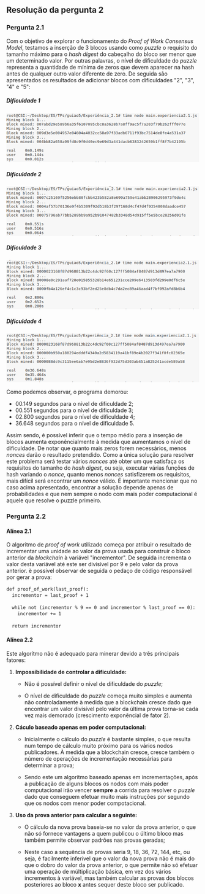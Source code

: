 ## Resolução da pergunta 2

### Pergunta 2.1
Com o objetivo de explorar o funcionamento do *Proof of Work Consensus Model*, testamos a inserção de 3 blocos usando como *puzzle* o requisito do tamanho máximo para o *hash digest* do cabeçalho do bloco ser menor que um determinado valor. Por outras palavras, o nível de dificuldade do *puzzle* representa a quantidade de mínima de zeros que devem aparecer na hash antes de qualquer outro valor diferente de zero. De seguida são apresentados os resultados de adicionar blocos com dificuldades "2", "3", "4" e "5":

##### Dificuldade 1
![alt text](./imagens/dificulty2.png)
##### Dificuldade 2
![alt text](./imagens/dificulty3.png)
##### Dificuldade 3
![alt text](./imagens/dificulty4.png)
##### Dificuldade 4
![alt text](./imagens/dificulty5.png)

Como podemos observar, o programa demorou:
- 00.149 segundos para o nível de dificuldade 2;
- 00.551 segundos para o nível de dificuldade 3;
- 02.800 segundos para o nível de dificuldade 4;
- 36.648 segundos para o nível de dificuldade 5.

Assim sendo, é possível inferir que o tempo médio para a inserção de blocos aumenta exponêncialmente à medida que aumentamos o nível de dificuldade. De notar que quanto mais zeros forem necessários, menos *nonces* darão o resultado pretendido. Como a única solução para resolver este problema será testar vários *nonces* até obter um que satisfaça os requisitos do tamanho do *hash digest*, ou seja, executar várias funções de hash variando o *nonce*, quanto menos *nonces* satisfizerem os requisitos, mais difícil será encontrar um *nonce* válido. É importante mencionar que no caso acima apresentado, encontrar a solução depende apenas de probabilidades e que nem sempre o nodo com mais poder computacional é aquele que resolve o puzzle primeiro.


### Pergunta 2.2

#### Alínea 2.1
O algoritmo de *proof of work* utilizado começa por atribuir o resultado de incrementar uma unidade ao valor da prova usada para construir o bloco anterior da *blockchain* à variável "incrementor". De seguida incrementa o valor desta variável até este ser divisível por 9 e pelo valor da prova anterior. è possível observar de seguida o pedaço de código responsável por gerar a prova:

~~~~{.python}
def proof_of_work(last_proof):
  incrementor = last_proof + 1
  
  while not (incrementor % 9 == 0 and incrementor % last_proof == 0):
    incrementor += 1
    
  return incrementor
~~~~

#### Alínea 2.2
Este algorítmo não é adequado para minerar devido a três principais fatores:
1. **Impossibilidade de controlar a dificuldade:**
    - Não é possível definir o nível de dificuldade do *puzzle*;
    
    - O nível de dificuldade do *puzzle* começa muito simples e aumenta não controladamente à medida que a blockchain cresce dado que encontrar um valor divisível pelo valor da última prova torna-se cada vez mais demorado (crescimento exponêncial de fator 2).
    
2. **Cáculo baseado apenas em poder computacional:**
    - Inicialmente o cálculo do *puzzle* é bastante simples, o que resulta num tempo de cálculo muito próximo para os vários nodos publicadores. À medida que a blockchain cresce, cresce também o número de operações de incrementação necessárias para determinar a prova;
    
    - Sendo este um algoritmo baseado apenas em incrementações, após a publicação de alguns blocos os nodos com mais poder computacional irão vencer **sempre** a corrida para resolver o *puzzle* dado que conseguem efetuar muito mais instruções por segundo que os nodos com menor poder compotacional.
    
3. **Uso da prova anterior para calcular a seguinte:**
    - O cálculo da nova prova baseia-se no valor da prova anterior, o que não só fornece vantagens a quem publicou o último bloco mas também permite observar padrões nas provas geradas;
    
    - Neste caso a sequência de provas seria 9, 18, 36, 72, 144, etc, ou seja, é facilmente inferível que o valor da nova prova não é mais do que o dobro do valor da prova anterior, o que permite não só efetuar uma operação de múltiplicação básica, em vez dos vários incrementos à variável, mas também calcular as provas dos blocos posteriores ao bloco **x** antes sequer deste bloco ser publicado.
    
